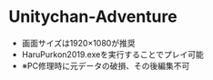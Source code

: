 # Unitychan-Adventure

* 画面サイズは1920×1080が推奨
* HaruPurkon2019.exeを実行することでプレイ可能
* ※PC修理時に元データの破損、その後編集不可
